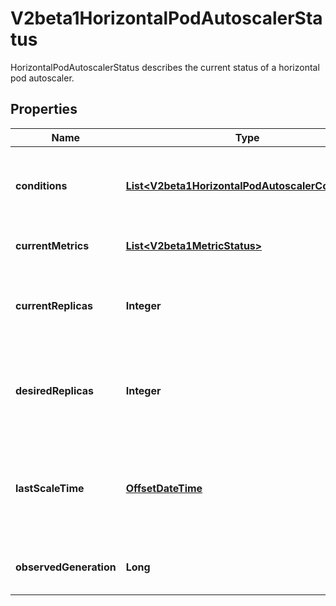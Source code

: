 

# V2beta1HorizontalPodAutoscalerStatus

HorizontalPodAutoscalerStatus describes the current status of a horizontal pod autoscaler.
## Properties

Name | Type | Description | Notes
------------ | ------------- | ------------- | -------------
**conditions** | [**List&lt;V2beta1HorizontalPodAutoscalerCondition&gt;**](V2beta1HorizontalPodAutoscalerCondition.md) | conditions is the set of conditions required for this autoscaler to scale its target, and indicates whether or not those conditions are met. |  [optional]
**currentMetrics** | [**List&lt;V2beta1MetricStatus&gt;**](V2beta1MetricStatus.md) | currentMetrics is the last read state of the metrics used by this autoscaler. |  [optional]
**currentReplicas** | **Integer** | currentReplicas is current number of replicas of pods managed by this autoscaler, as last seen by the autoscaler. | 
**desiredReplicas** | **Integer** | desiredReplicas is the desired number of replicas of pods managed by this autoscaler, as last calculated by the autoscaler. | 
**lastScaleTime** | [**OffsetDateTime**](OffsetDateTime.md) | lastScaleTime is the last time the HorizontalPodAutoscaler scaled the number of pods, used by the autoscaler to control how often the number of pods is changed. |  [optional]
**observedGeneration** | **Long** | observedGeneration is the most recent generation observed by this autoscaler. |  [optional]



